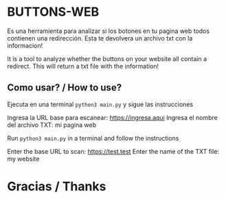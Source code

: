 # BUTTONS-WEB

Es una herramienta para analizar si los botones en tu pagina web todos contienen una redirección. Esta te devolvera un archivo txt con la informacion! 

It is a tool to analyze whether the buttons on your website all contain a redirect. This will return a txt file with the information!

## Como usar? / How to use?

Ejecuta en una terminal `python3 main.py` y sigue las instrucciones

Ingresa la URL base para escanear: https://ingresa.aqui
Ingresa el nombre del archivo TXT: mi pagina web

Run `python3 main.py` in a terminal and follow the instructions

Enter the base URL to scan: https://test.test
Enter the name of the TXT file: my website


# Gracias / Thanks

